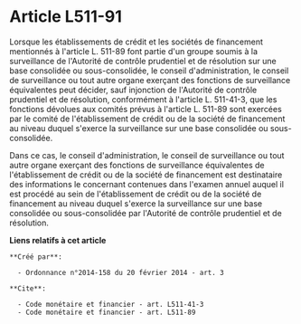 # Article L511-91

Lorsque les établissements de crédit et les sociétés de financement mentionnés à l'article L. 511-89 font partie d'un groupe
soumis à la surveillance de l'Autorité de contrôle prudentiel et de résolution sur une base consolidée ou sous-consolidée, le
conseil d'administration, le conseil de surveillance ou tout autre organe exerçant des fonctions de surveillance équivalentes
peut décider, sauf injonction de l'Autorité de contrôle prudentiel et de résolution, conformément à l'article L. 511-41-3,
que les fonctions dévolues aux comités prévus à l'article L. 511-89 sont exercées par le comité de l'établissement de crédit
ou de la société de financement au niveau duquel s'exerce la surveillance sur une base consolidée ou sous-consolidée. 

Dans ce cas, le conseil d'administration, le conseil de surveillance ou tout autre organe exerçant des fonctions de
surveillance équivalentes de l'établissement de crédit ou de la société de financement est destinataire des informations le
concernant contenues dans l'examen annuel auquel il est procédé au sein de l'établissement de crédit ou de la société de
financement au niveau duquel s'exerce la surveillance sur une base consolidée ou sous-consolidée par l'Autorité de contrôle
prudentiel et de résolution.

**Liens relatifs à cet article**

	**Créé par**:

	  - Ordonnance n°2014-158 du 20 février 2014 - art. 3

	**Cite**:

	  - Code monétaire et financier - art. L511-41-3
	  - Code monétaire et financier - art. L511-89
